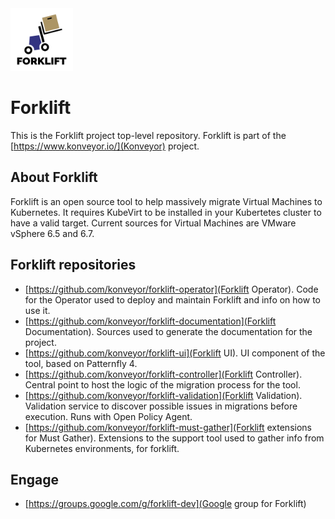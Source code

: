 <img src="img/forklift-logo-lightbg.svg" alt="Logo" width="100" />

# Forklift
This is the Forklift project top-level repository. Forklift is part of the [https://www.konveyor.io/](Konveyor) project.

## About Forklift
Forklift is an open source tool to help massively migrate Virtual Machines to Kubernetes. It requires KubeVirt to be installed in your Kubertetes cluster to have a valid target. Current sources for Virtual Machines are VMware vSphere 6.5 and 6.7. 

## Forklift repositories

* [https://github.com/konveyor/forklift-operator](Forklift Operator). Code for the Operator used to deploy and maintain Forklift and info on how to use it.
* [https://github.com/konveyor/forklift-documentation](Forklift Documentation). Sources used to generate the documentation for the project.
* [https://github.com/konveyor/forklift-ui](Forklift UI). UI component of the tool, based on Patternfly 4.
* [https://github.com/konveyor/forklift-controller](Forklift Controller). Central point to host the logic of the migration process for the tool.
* [https://github.com/konveyor/forklift-validation](Forklift Validation). Validation service to discover possible issues in migrations before execution. Runs with Open Policy Agent.
* [https://github.com/konveyor/forklift-must-gather](Forklift extensions for Must Gather). Extensions to the support tool used to gather info from Kubernetes environments, for forklift.

## Engage

* [https://groups.google.com/g/forklift-dev](Google group for Forklift)

